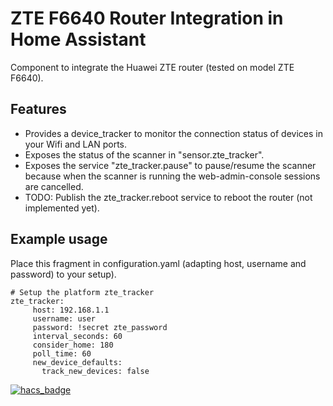 # ZTE F6640 Router Integration in Home Assistant
Component to integrate the Huawei ZTE router (tested on model ZTE F6640).

## Features
- Provides a device_tracker to monitor the connection status of devices in your Wifi and LAN ports.
- Exposes the status of the scanner in "sensor.zte_tracker".
- Exposes the service "zte_tracker.pause" to pause/resume the scanner because when the scanner is running the web-admin-console sessions are cancelled.
- TODO: Publish the zte_tracker.reboot service to reboot the router (not implemented yet).

## Example usage

Place this fragment in configuration.yaml (adapting host, username and password) to your setup).

```
# Setup the platform zte_tracker
zte_tracker:
     host: 192.168.1.1
     username: user
     password: !secret zte_password
     interval_seconds: 60
     consider_home: 180
     poll_time: 60
     new_device_defaults:
       track_new_devices: false
```

[![hacs_badge](https://img.shields.io/badge/HACS-Custom-41BDF5.svg?style=for-the-badge)](https://github.com/hacs/integration)
